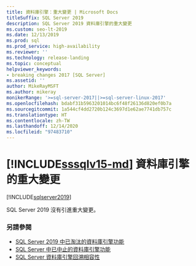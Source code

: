 ```yaml
---
title: 資料庫引擎：重大變更 | Microsoft Docs
titleSuffix: SQL Server 2019
description: SQL Server 2019 資料庫引擎的重大變更
ms.custom: seo-lt-2019
ms.date: 12/13/2019
ms.prod: sql
ms.prod_service: high-availability
ms.reviewer: ''
ms.technology: release-landing
ms.topic: conceptual
helpviewer_keywords:
- breaking changes 2017 [SQL Server]
ms.assetid: ''
author: MikeRayMSFT
ms.author: mikeray
monikerRange: '>=sql-server-2017||>=sql-server-linux-2017'
ms.openlocfilehash: bdabf31b5963201014bc6f48f26136d820ef0b7a
ms.sourcegitcommit: 1a544cf4dd2720b124c3697d1e62ae7741db757c
ms.translationtype: HT
ms.contentlocale: zh-TW
ms.lasthandoff: 12/14/2020
ms.locfileid: "97483710"
---
```

# <a name="breaking-changes-to-database-engine-in-sssqlv15-md"></a>[!INCLUDE[sssqlv15-md](../includes/sssqlv15-md.md)] 資料庫引擎的重大變更
[!INCLUDE[sqlserver2019](../includes/applies-to-version/sqlserver2019.md)]

SQL Server 2019 沒有引進重大變更。

### <a name="see-also"></a>另請參閱

- [SQL Server 2019 中已淘汰的資料庫引擎功能](../database-engine/deprecated-database-engine-features-in-sql-server-version-15.md)   
- [SQL Server 中已中止的資料庫引擎功能](../database-engine/discontinued-database-engine-functionality-in-sql-server.md)   
- [SQL Server 資料庫引擎回溯相容性](./discontinued-database-engine-functionality-in-sql-server.md)